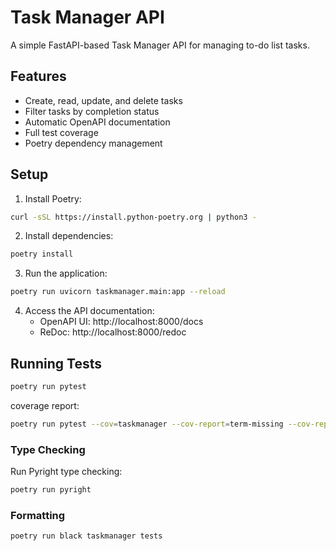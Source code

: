 # Task Manager API

A simple FastAPI-based Task Manager API for managing to-do list tasks.

## Features

- Create, read, update, and delete tasks
- Filter tasks by completion status
- Automatic OpenAPI documentation
- Full test coverage
- Poetry dependency management

## Setup

1. Install Poetry:
```bash
curl -sSL https://install.python-poetry.org | python3 -
```

2. Install dependencies:
```bash
poetry install
```

3. Run the application:
```bash
poetry run uvicorn taskmanager.main:app --reload
```

4. Access the API documentation:
   - OpenAPI UI: http://localhost:8000/docs
   - ReDoc: http://localhost:8000/redoc

## Running Tests

```bash
poetry run pytest
```

coverage report:

```bash
poetry run pytest --cov=taskmanager --cov-report=term-missing --cov-report=html
```

### Type Checking

Run Pyright type checking:
```bash
poetry run pyright
```

### Formatting

```bash 
poetry run black taskmanager tests
```
